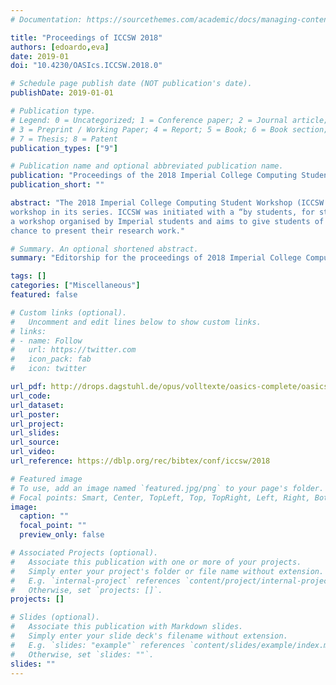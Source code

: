 ```yaml
---
# Documentation: https://sourcethemes.com/academic/docs/managing-content/

title: "Proceedings of ICCSW 2018"
authors: [edoardo,eva]
date: 2019-01
doi: "10.4230/OASIcs.ICCSW.2018.0"

# Schedule page publish date (NOT publication's date).
publishDate: 2019-01-01

# Publication type.
# Legend: 0 = Uncategorized; 1 = Conference paper; 2 = Journal article;
# 3 = Preprint / Working Paper; 4 = Report; 5 = Book; 6 = Book section;
# 7 = Thesis; 8 = Patent
publication_types: ["9"]

# Publication name and optional abbreviated publication name.
publication: "Proceedings of the 2018 Imperial College Computing Student Workshop (ICCSW 2018)"
publication_short: ""

abstract: "The 2018 Imperial College Computing Student Workshop (ICCSW 2018) was the seventh
workshop in its series. ICCSW was initiated with a “by students, for students” spirit: it is
a workshop organised by Imperial students and aims to give students of all universities a
chance to present their research work."

# Summary. An optional shortened abstract.
summary: "Editorship for the proceedings of 2018 Imperial College Computing Student Workshop."

tags: []
categories: ["Miscellaneous"]
featured: false

# Custom links (optional).
#   Uncomment and edit lines below to show custom links.
# links:
# - name: Follow
#   url: https://twitter.com
#   icon_pack: fab
#   icon: twitter

url_pdf: http://drops.dagstuhl.de/opus/volltexte/oasics-complete/oasics-vol66-iccsw2018-complete.pdf
url_code: 
url_dataset:
url_poster:
url_project:
url_slides:
url_source:
url_video:
url_reference: https://dblp.org/rec/bibtex/conf/iccsw/2018

# Featured image
# To use, add an image named `featured.jpg/png` to your page's folder. 
# Focal points: Smart, Center, TopLeft, Top, TopRight, Left, Right, BottomLeft, Bottom, BottomRight.
image:
  caption: ""
  focal_point: ""
  preview_only: false

# Associated Projects (optional).
#   Associate this publication with one or more of your projects.
#   Simply enter your project's folder or file name without extension.
#   E.g. `internal-project` references `content/project/internal-project/index.md`.
#   Otherwise, set `projects: []`.
projects: []

# Slides (optional).
#   Associate this publication with Markdown slides.
#   Simply enter your slide deck's filename without extension.
#   E.g. `slides: "example"` references `content/slides/example/index.md`.
#   Otherwise, set `slides: ""`.
slides: ""
---
```

